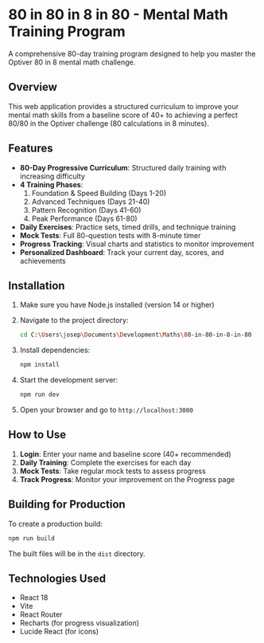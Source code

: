 # 80 in 80 in 8 in 80 - Mental Math Training Program

A comprehensive 80-day training program designed to help you master the Optiver 80 in 8 mental math challenge.

## Overview

This web application provides a structured curriculum to improve your mental math skills from a baseline score of 40+ to achieving a perfect 80/80 in the Optiver challenge (80 calculations in 8 minutes).

## Features

- **80-Day Progressive Curriculum**: Structured daily training with increasing difficulty
- **4 Training Phases**:
  1. Foundation & Speed Building (Days 1-20)
  2. Advanced Techniques (Days 21-40)
  3. Pattern Recognition (Days 41-60)
  4. Peak Performance (Days 61-80)
- **Daily Exercises**: Practice sets, timed drills, and technique training
- **Mock Tests**: Full 80-question tests with 8-minute timer
- **Progress Tracking**: Visual charts and statistics to monitor improvement
- **Personalized Dashboard**: Track your current day, scores, and achievements

## Installation

1. Make sure you have Node.js installed (version 14 or higher)

2. Navigate to the project directory:
   ```bash
   cd C:\Users\josep\Documents\Development\Maths\80-in-80-in-8-in-80
   ```

3. Install dependencies:
   ```bash
   npm install
   ```

4. Start the development server:
   ```bash
   npm run dev
   ```

5. Open your browser and go to `http://localhost:3000`

## How to Use

1. **Login**: Enter your name and baseline score (40+ recommended)
2. **Daily Training**: Complete the exercises for each day
3. **Mock Tests**: Take regular mock tests to assess progress
4. **Track Progress**: Monitor your improvement on the Progress page

## Building for Production

To create a production build:

```bash
npm run build
```

The built files will be in the `dist` directory.

## Technologies Used

- React 18
- Vite
- React Router
- Recharts (for progress visualization)
- Lucide React (for icons)